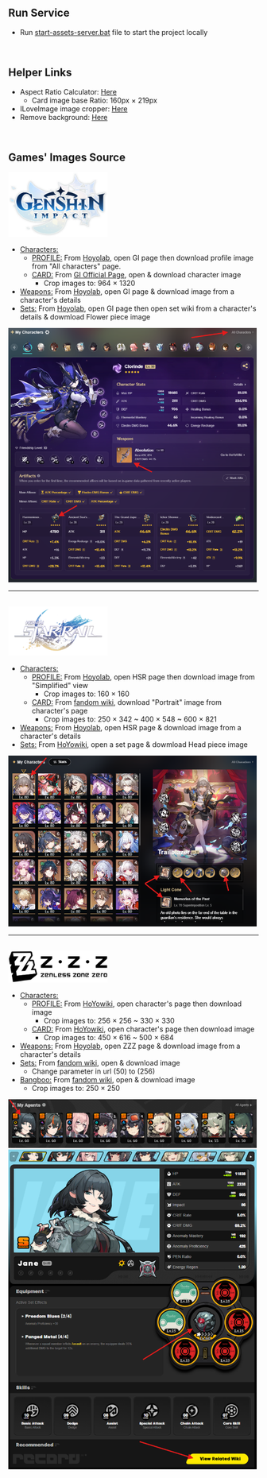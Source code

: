 ## Run Service
- Run [start-assets-server.bat](./start-assets-server.bat) file to start the project locally

<br>

## Helper Links

- Aspect Ratio Calculator: <a href="https://andrew.hedges.name/experiments/aspect_ratio/" target="_blank">Here</a>
  - Card image base Ratio: 160px $\times$ 219px
- ILoveImage image cropper: <a href="https://www.iloveimg.com/crop-image" target="_blank">Here</a>
- Remove background: <a href="https://www.remove.bg/" target="_blank">Here</a>

<br>

## Games' Images Source

<img src="assets/images/gi/GI_Logo.png" alt="Step 1" width="200"/>

- <u>Characters:</u>
  - <u>PROFILE:</u> From <a href="https://www.hoyolab.com/accountCenter/postList?id=17195645" target="_blank">Hoyolab</a>, open GI page then download profile image from "All characters" page.
  - <u>CARD:</u> From <a href="https://genshin.hoyoverse.com/en/character/mondstadt" target="_blank">GI Official Page</a>, open & download character image
    - Crop images to: 964 $\times$ 1320
- <u>Weapons:</u> From <a href="https://www.hoyolab.com/accountCenter/postList?id=17195645" target="_blank">Hoyolab</a>, open GI page & download image from a character's details
- <u>Sets:</u> From <a href="https://www.hoyolab.com/accountCenter/postList?id=17195645" target="_blank">Hoyolab</a>, open GI page then open set wiki from a character's details & dowmload Flower piece image

<img src="assets/readme/gi-image-loc-1.png" alt="Step 1" width="500"/>

---
<br>

<img src="assets/images/hsr/HSR_Logo.png" alt="Step 1" width="200"/>

- <u>Characters:</u>
  - <u>PROFILE:</u> From <a href="https://www.hoyolab.com/accountCenter/postList?id=17195645" target="_blank">Hoyolab</a>, open HSR page then download image from "Simplified" view
    - Crop images to: 160 $\times$ 160
  - <u>CARD:</u> From <a href="https://honkai-star-rail.fandom.com/wiki/Character/List" target="_blank">fandom wiki</a>, download "Portrait" image from character's page
    - Crop images to: 250 $\times$ 342 ~ 400 $\times$ 548 ~ 600 $\times$ 821
- <u>Weapons:</u> From <a href="https://www.hoyolab.com/accountCenter/postList?id=17195645" target="_blank">Hoyolab</a>, open HSR page & download image from a character's details
- <u>Sets:</u> From <a href="https://wiki.hoyolab.com/pc/hsr/aggregate/108" target="_blank">HoYowiki</a>, open a set page & dowmload Head piece image

<img src="assets/readme/hsr-image-loc-1.png" alt="Step 1" width="500"/>

---
<br>

<img src="assets/images/zzz/ZZZ_Logo.png" alt="Step 1" width="200"/>

- <u>Characters:</u>
  - <u>PROFILE:</u> From <a href="https://wiki.hoyolab.com/pc/zzz/aggregate/8" target="_blank">HoYowiki</a>, open character's page then download image
    - Crop images to: 256 $\times$ 256 ~ 330 $\times$ 330
  - <u>CARD:</u> From <a href="https://wiki.hoyolab.com/pc/zzz/aggregate/8" target="_blank">HoYowiki</a>, open character's page then download image
    - Crop images to: 450 $\times$ 616 ~ 500 $\times$ 684
- <u>Weapons:</u> From <a href="https://www.hoyolab.com/accountCenter/postList?id=17195645" target="_blank">Hoyolab</a>, open ZZZ page & download image from a character's details
- <u>Sets:</u> From <a href="https://zenless-zone-zero.fandom.com/wiki/Drive_Disc/List" target="_blank">fandom wiki</a>, open & download image
  - Change parameter in url (50) to (256)
- <u>Bangboo:</u> From <a href="https://zenless-zone-zero.fandom.com/wiki/Bangboo" target="_blank">fandom wiki</a>, open & download image
  - Crop images to: 250 $\times$ 250

<img src="assets/readme/zzz-image-loc-1.png" alt="Step 1" width="500"/>
<br/>
<img src="assets/readme/zzz-image-loc-2.png" alt="Step 2" width="500"/>
